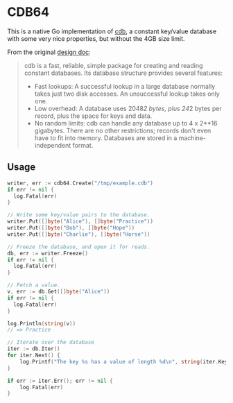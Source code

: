 CDB64
===

This is a native Go implementation of [cdb][1], a constant key/value database
with some very nice properties, but without the 4GB size limit.

From the original [design doc][1]:

> cdb is a fast, reliable, simple package for creating and reading constant databases. Its database structure provides several features:
> - Fast lookups: A successful lookup in a large database normally takes just two disk accesses. An unsuccessful lookup takes only one.
> - Low overhead: A database uses 2048*2 bytes, plus 24*2 bytes per record, plus the space for keys and data.
> - No random limits: cdb can handle any database up to 4 x 2**16 gigabytes. There are no other restrictions; records don't even have to fit into memory. Databases are stored in a machine-independent format.

[1]: http://cr.yp.to/cdb.html

Usage
-----

```go
writer, err := cdb64.Create("/tmp/example.cdb")
if err != nil {
  log.Fatal(err)
}

// Write some key/value pairs to the database.
writer.Put([]byte("Alice"), []byte("Practice"))
writer.Put([]byte("Bob"), []byte("Hope"))
writer.Put([]byte("Charlie"), []byte("Horse"))

// Freeze the database, and open it for reads.
db, err := writer.Freeze()
if err != nil {
  log.Fatal(err)
}

// Fetch a value.
v, err := db.Get([]byte("Alice"))
if err != nil {
  log.Fatal(err)
}

log.Println(string(v))
// => Practice

// Iterate over the database
iter := db.Iter()
for iter.Next() {
    log.Printf("The key %s has a value of length %d\n", string(iter.Key()), len(iter.Value()))
}

if err := iter.Err(); err != nil {
    log.Fatal(err)
}
```
